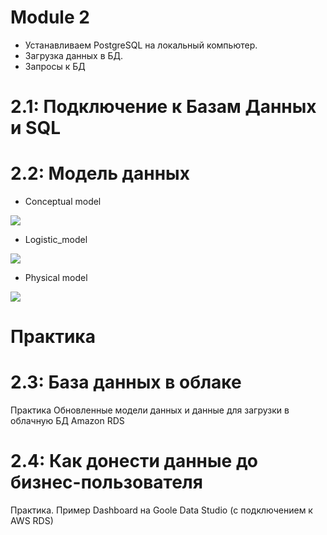 # Module 2
- Устанавливаем PostgreSQL на локальный компьютер.
- Загрузка данных в БД.
- Запросы к БД

# 2.1: Подключение к Базам Данных и SQL

# 2.2: Модель данных
- Conceptual model

![](https://github.com/Magomedm221/DataLearn/blob/main/DE%20101/module02/2_4_sql_Conceptual_model.png)

- Logistic_model

![](https://github.com/Magomedm221/DataLearn/blob/main/DE%20101/module02/2_4_sql_Logical_model.png)

- Physical model

![](https://github.com/Magomedm221/DataLearn/blob/main/DE%20101/module02/2_4_sql_Physical_model.png)

# Практика

# 2.3: База данных в облаке
Практика Обновленные модели данных и данные для загрузки в облачную БД Amazon RDS

# 2.4: Как донести данные до бизнес-пользователя
Практика. Пример Dashboard на Goole Data Studio (с подключением к AWS RDS)
